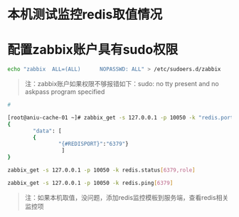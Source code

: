 # 本机测试监控redis取值情况

# 配置zabbix账户具有sudo权限

```bash
echo "zabbix  ALL=(ALL)      NOPASSWD: ALL" > /etc/sudoers.d/zabbix
```

> 注：zabbix账户如果权限不够报错如下：sudo: no tty present and no askpass program specified

```bash
#

[root@aniu-cache-01 ~]# zabbix_get -s 127.0.0.1 -p 10050 -k "redis.port.discovery"
{
        "data": [
        { 
                "{#REDISPORT}":"6379"} 
                 ] 
}

zabbix_get -s 127.0.0.1 -p 10050 -k redis.status[6379,role]

zabbix_get -s 127.0.0.1 -p 10050 -k redis.ping[6379]                  

```

> 注：如果本机取值，没问题，添加redis监控模板到服务端，查看redis相关监控项